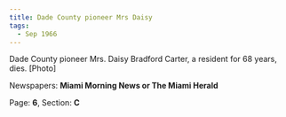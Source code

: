 ```yaml
---  
title: Dade County pioneer Mrs Daisy  
tags:  
  - Sep 1966  
---  
```

  
Dade County pioneer Mrs. Daisy Bradford Carter, a resident for 68 years, dies. [Photo]  
  
Newspapers: **Miami Morning News or The Miami Herald**  
  
Page: **6**, Section: **C** 
